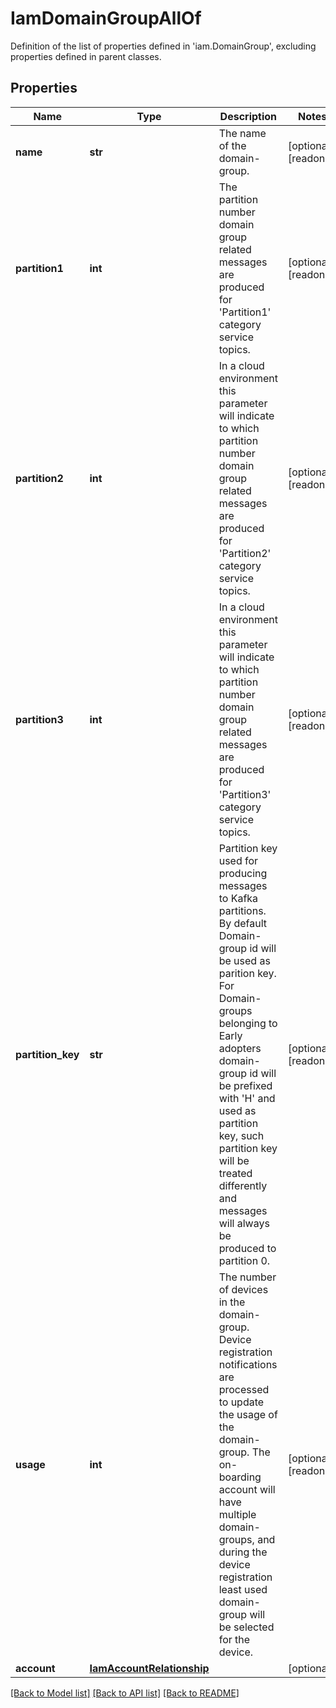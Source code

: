 # IamDomainGroupAllOf

Definition of the list of properties defined in 'iam.DomainGroup', excluding properties defined in parent classes.
## Properties
Name | Type | Description | Notes
------------ | ------------- | ------------- | -------------
**name** | **str** | The name of the domain-group. | [optional] [readonly] 
**partition1** | **int** | The partition number domain group related messages are produced for &#39;Partition1&#39; category service topics. | [optional] [readonly] 
**partition2** | **int** | In a cloud environment this parameter will indicate to which partition number domain group related messages are produced for &#39;Partition2&#39; category service topics. | [optional] [readonly] 
**partition3** | **int** | In a cloud environment this parameter will indicate to which partition number domain group related messages are produced for &#39;Partition3&#39; category service topics. | [optional] [readonly] 
**partition_key** | **str** | Partition key used for producing messages to Kafka partitions. By default Domain-group id will be used as parition key. For Domain-groups belonging to Early adopters domain-group id will be prefixed with &#39;H&#39; and used as partition key, such partition key will be treated differently and messages will always be produced to partition 0. | [optional] [readonly] 
**usage** | **int** | The number of devices in the domain-group. Device registration notifications are processed to update the usage of the domain-group. The on-boarding account will have multiple domain-groups, and during the device registration least used domain-group will be selected for the device. | [optional] [readonly] 
**account** | [**IamAccountRelationship**](IamAccountRelationship.md) |  | [optional] 

[[Back to Model list]](../README.md#documentation-for-models) [[Back to API list]](../README.md#documentation-for-api-endpoints) [[Back to README]](../README.md)


